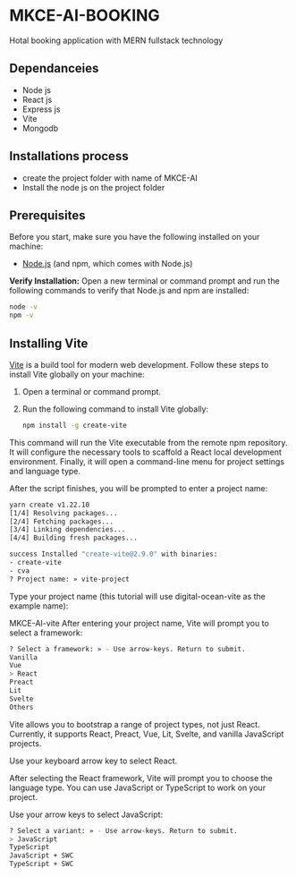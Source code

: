 # MKCE-AI-BOOKING
 Hotal booking application with MERN fullstack technology
 ## Dependanceies
- Node js
- React js
- Express js
- Vite
- Mongodb

## Installations process
- create the project folder with name of MKCE-AI
- Install the node js on the project folder 



## Prerequisites

Before you start, make sure you have the following installed on your machine:

- [Node.js](https://nodejs.org/) (and npm, which comes with Node.js)

**Verify Installation:**
   Open a new terminal or command prompt and run the following commands to verify that Node.js and npm are installed:

   ```bash
   node -v
   npm -v
   ```

  

## Installing Vite

[Vite](https://vitejs.dev/) is a build tool for modern web development. Follow these steps to install Vite globally on your machine:

1. Open a terminal or command prompt.

2. Run the following command to install Vite globally:

   ```bash
   npm install -g create-vite
   ```


This command will run the Vite executable from the remote npm repository. It will configure the necessary tools to scaffold a React local development environment. Finally, it will open a command-line menu for project settings and language type.

After the script finishes, you will be prompted to enter a project name:

```bash Output
yarn create v1.22.10
[1/4] Resolving packages...
[2/4] Fetching packages...
[3/4] Linking dependencies...
[4/4] Building fresh packages...

success Installed "create-vite@2.9.0" with binaries:
- create-vite
- cva
? Project name: » vite-project
```
Type your project name (this tutorial will use digital-ocean-vite as the example name):

MKCE-AI-vite
After entering your project name, Vite will prompt you to select a framework:

```bash Output
? Select a framework: » - Use arrow-keys. Return to submit.
Vanilla
Vue
> React
Preact
Lit
Svelte
Others
```
Vite allows you to bootstrap a range of project types, not just React. Currently, it supports React, Preact, Vue, Lit, Svelte, and vanilla JavaScript projects.

Use your keyboard arrow key to select React.

After selecting the React framework, Vite will prompt you to choose the language type. You can use JavaScript or TypeScript to work on your project.

Use your arrow keys to select JavaScript:

 ```bash Output
? Select a variant: » - Use arrow-keys. Return to submit.
> JavaScript
TypeScript
JavaScript + SWC
TypeScript + SWC
```


